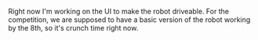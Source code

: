 Right now I'm working on the UI to make the robot driveable. For the competition, we are supposed to have a basic version of the robot working by the 8th, so it's crunch time right now.
